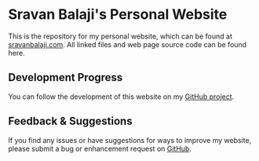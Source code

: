 # Sravan Balaji's Personal Website

This is the repository for my personal website, which can be found at [sravanbalaji.com](https://sravanbalaji.com). All linked files and web page source code can be found here.

## Development Progress

You can follow the development of this website on my [GitHub project](https://github.com/balajsra/sravanbalaji.com).

## Feedback & Suggestions

If you find any issues or have suggestions for ways to improve my website, please submit a bug or enhancement request on [GitHub](https://github.com/balajsra/sravanbalaji.com/issues).
